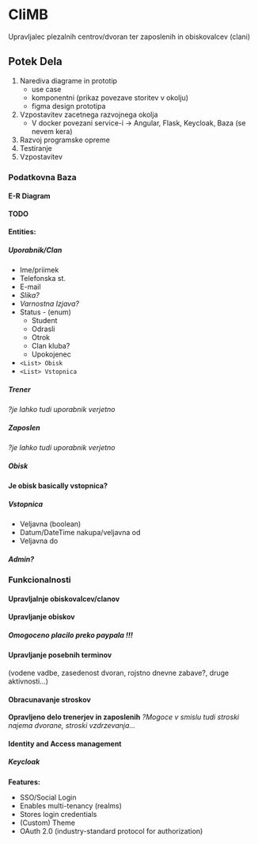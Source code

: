
# CliMB
Upravljalec plezalnih centrov/dvoran ter zaposlenih in obiskovalcev (clani)


## Potek Dela
1. Narediva diagrame in prototip
	- use case
	- komponentni (prikaz povezave storitev v okolju)
	- figma design prototipa
2. Vzpostavitev zacetnega razvojnega okolja
	- V docker povezani service-i -> Angular, Flask, Keycloak, Baza (se nevem kera)
3. Razvoj programske opreme
4. Testiranje
5. Vzpostavitev


### Podatkovna Baza

#### E-R Diagram
**TODO**
#### Entities:
##### Uporabnik/Clan
- Ime/priimek
- Telefonska st.
- E-mail
- *Slika?*
- *Varnostna Izjava?*
- Status - (enum)
	- Student
	- Odrasli
	- Otrok
	- Clan kluba?
	- Upokojenec
- `<List> Obisk`
- `<List> Vstopnica`

##### Trener
*?je lahko tudi uporabnik verjetno*

##### Zaposlen
*?je lahko tudi uporabnik verjetno*

##### Obisk
**Je obisk basically vstopnica?**

##### Vstopnica
- Veljavna (boolean)
- Datum/DateTime nakupa/veljavna od
- Veljavna do
##### Admin?


### Funkcionalnosti

#### Upravljalnje obiskovalcev/clanov


#### Upravljanje obiskov
##### Omogoceno placilo preko paypala !!!


#### Upravljanje posebnih terminov
(vodene vadbe, zasedenost dvoran, rojstno dnevne zabave?, druge aktivnosti...)


#### Obracunavanje stroskov
**Opravljeno delo trenerjev in zaposlenih**
*?Mogoce v smislu tudi  stroski najema dvorane, stroski vzdrzevanja...* 

#### Identity and Access management
##### Keycloak

**Features:**
- SSO/Social Login
- Enables multi-tenancy (realms)
- Stores login credentials
- (Custom) Theme
- OAuth 2.0 (industry-standard protocol for authorization)



